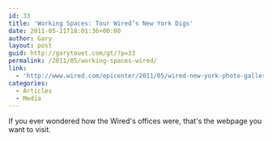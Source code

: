 ```yaml
---
id: 33
title: 'Working Spaces: Tour Wired’s New York Digs'
date: 2011-05-21T18:01:36+00:00
author: Gary
layout: post
guid: http://garytouet.com/gt/?p=33
permalink: /2011/05/working-spaces-wired/
link:
  - 'http://www.wired.com/epicenter/2011/05/wired-new-york-photo-gallery/?pid=367&viewall=true'
categories:
  - Articles
  - Media
---
```

If you ever wondered how the Wired's offices were, that's the webpage you want to visit.